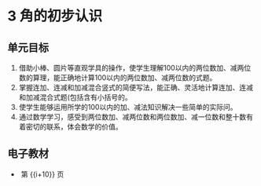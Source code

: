 # 3 角的初步认识

## 单元目标

1. 借助小棒、圆片等直观学具的操作，使学生理解100以内的两位数加、减两位数的算理，能正确地计算100以内的两位数加、减两位数的式题。
2. 掌握连加、连减和加减混合竖式的简便写法，能正确、灵活地计算连加、连减和加减混合式题(包括含有小括号的。
3. 使学生能够运用所学的100以内的加、减法知识解决一些简单的实际问。
4. 通过数学学习，感受到两位数加、减两位数和两位数加、减一位数和整十数有着密切的联系，体会数学的价值。


## 电子教材

<ul class="ebook">
  <li v-for="i in 27">
    <img :src="imgscr+(i+1)+'-m.jpg'" :data-zoom-src="imgscr+(i+1)+'.jpg'" >
    <span>第 {{i+10}} 页</span>
  </li>
</ul>

